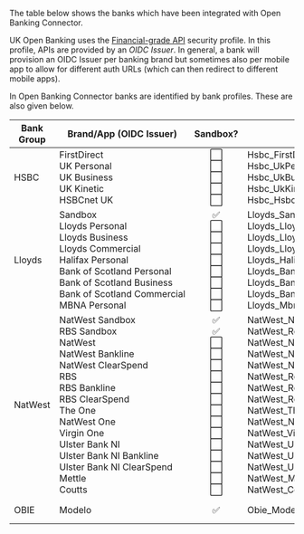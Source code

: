 The table below shows the banks which have been integrated with Open Banking Connector.

UK Open Banking uses the [Financial-grade API](https://openid.net/specs/openid-financial-api-part-2-1_0.html) security profile. In this profile, APIs are provided by an *OIDC Issuer*. In general, a bank will provision an OIDC Issuer per banking brand but sometimes also per mobile app to allow for different auth URLs (which can then redirect to different mobile apps).

 In Open Banking Connector banks are identified by bank profiles. These are also given below.

| Bank Group | Brand/App (OIDC Issuer)                                                                                                                                                                                                                                                           | Sandbox?                                                                                                                                                                                                                                                                                                                                                                                 | Bank Profile                                                                                                                                                                                                                                                                                                                                                                                                                                      | APIs       |
|------------|-----------------------------------------------------------------------------------------------------------------------------------------------------------------------------------------------------------------------------------------------------------------------------------|:----------------------------------------------------------------------------------------------------------------------------------------------------------------------------------------------------------------------------------------------------------------------------------------------------------------------------------------------------------------------------------------:|---------------------------------------------------------------------------------------------------------------------------------------------------------------------------------------------------------------------------------------------------------------------------------------------------------------------------------------------------------------------------------------------------------------------------------------------------|------------|
| HSBC       | FirstDirect<br>UK Personal<br>UK Business<br>UK Kinetic<br>HSBCnet UK                                                                                                                                                                                                             | :white_large_square:<br>:white_large_square:<br>:white_large_square:<br>:white_large_square:<br>:white_large_square:                                                                                                                                                                                                                                                                     | Hsbc_FirstDirect<br>Hsbc_UkPersonal<br>Hsbc_UkBusiness<br>Hsbc_UkKinetic<br>Hsbc_HsbcNetUk                                                                                                                                                                                                                                                                                                                                                        | AISP       |
| Lloyds     | Sandbox<br>Lloyds Personal<br>Lloyds Business<br>Lloyds Commercial<br>Halifax Personal<br>Bank&nbsp;of&nbsp;Scotland&nbsp;Personal<br>Bank&nbsp;of&nbsp;Scotland&nbsp;Business<br>Bank&nbsp;of&nbsp;Scotland&nbsp;Commercial<br>MBNA Personal                                     | :white_check_mark:<br>:white_large_square:<br>:white_large_square:<br>:white_large_square:<br>:white_large_square:<br>:white_large_square:<br>:white_large_square:<br>:white_large_square:<br>:white_large_square:                                                                                                                                                                       | Lloyds_Sandbox<br>Lloyds_LloydsPersonal<br>Lloyds_LloydsBusiness<br>Lloyds_LloydsCommerical<br>Lloyds_HalifaxPersonal<br>Lloyds_BankOfScotlandPersonal<br>Lloyds_BankOfScotlandBusiness<br>Lloyds_BankOfScotlandCommerical<br>Lloyds_MbnaPersonal                                                                                                                                                                                                 | AISP       |
| NatWest    | NatWest Sandbox<br>RBS Sandbox<br>NatWest<br>NatWest Bankline<br>NatWest ClearSpend<br>RBS<br>RBS Bankline<br>RBS ClearSpend<br>The One<br>NatWest One<br>Virgin One<br>Ulster Bank NI<br>Ulster Bank NI Bankline<br>Ulster&nbsp;Bank&nbsp;NI&nbsp;ClearSpend<br>Mettle<br>Coutts | :white_check_mark:<br>:white_check_mark:<br>:white_large_square:<br>:white_large_square:<br>:white_large_square:<br>:white_large_square:<br>:white_large_square:<br>:white_large_square:<br>:white_large_square:<br>:white_large_square:<br>:white_large_square:<br>:white_large_square:<br>:white_large_square:<br>:white_large_square:<br>:white_large_square:<br>:white_large_square: | NatWest_NatWestSandbox<br>NatWest_RoyalBankOfScotlandSandbox<br>NatWest_NatWest<br>NatWest_NatWestBankline<br>NatWest_NatWestClearSpend<br>NatWest_RoyalBankOfScotland<br>NatWest_RoyalBankOfScotlandBankline<br>NatWest_RoyalBankOfScotlandClearSpend<br>NatWest_TheOne<br>NatWest_NatWestOne<br>NatWest_VirginOne<br>NatWest_UlsterBankNi<br>NatWest_UlsterBankNiBankline<br>NatWest_UlsterBankNiClearSpend<br>NatWest_Mettle<br>NatWest_Coutts | AISP       |
| OBIE       | Modelo                                                                                                                                                                                                                                                                            | :white_check_mark:                                                                                                                                                                                                                                                                                                                                                                       | Obie_Modelo                                                                                                                                                                                                                                                                                                                                                                                                                                       | AISP, PISP |

